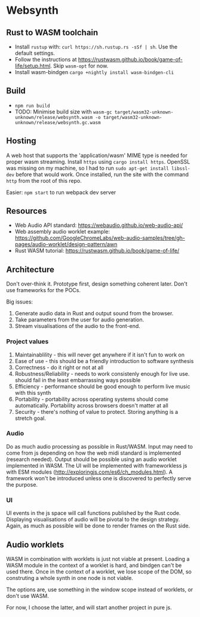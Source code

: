 # Websynth


## Rust to WASM toolchain

* Install `rustup` with: `curl https://sh.rustup.rs -sSf | sh`. Use the default settings.
* Follow the instructions at https://rustwasm.github.io/book/game-of-life/setup.html. Skip `wasm-opt` for now.
* Install wasm-bindgen `cargo +nightly install wasm-bindgen-cli`

## Build

* `npm run build`
* TODO: Minimise build size with `wasm-gc target/wasm32-unknown-unknown/release/websynth.wasm -o target/wasm32-unknown-unknown/release/websynth.gc.wasm`

## Hosting

A web host that supports the 'application/wasm' MIME type is needed for proper wasm streaming. Install `https` using `cargo install https`. OpenSSL was missing on my machine, so I had to run `sudo apt-get install libssl-dev` before that would work. Once installed, run the site with the command `http` from the root of this repo.

Easier: `npm start` to run webpack dev server

## Resources

* Web Audio API standard: https://webaudio.github.io/web-audio-api/
* Web assembly audio worklet example: https://github.com/GoogleChromeLabs/web-audio-samples/tree/gh-pages/audio-worklet/design-pattern/awn
* Rust WASM tutorial: https://rustwasm.github.io/book/game-of-life/

## Architecture

Don't over-think it. Prototype first, design something coherent later. Don't use frameworks for the POCs.

Big issues:

1. Generate audio data in Rust and output sound from the browser. 
1. Take parameters from the user for audio generation.
1. Stream visualisations of the audio to the front-end.

### Project values

1. Maintainablility - this will never get anywhere if it isn't fun to work on
1. Ease of use - this should be a friendly introduction to software synthesis
1. Correctness - do it right or not at all
1. Robustness/Reliability - needs to work consistenly enough for live use. should fail in the least embarrassing ways possible
1. Efficiency - performance should be good enough to perform live music with this synth
1. Portability - portability across operating systems should come automatically. Portability across browsers doesn't matter at all
1. Security - there's nothing of value to protect. Storing anything is a stretch goal.

### Audio

Do as much audio processing as possible in Rust/WASM. Input may need to come from js depending on how the web midi standard is implemented (research needed). Output should be possible using an audio worklet implemented in WASM. The UI will be implemented with frameworkless js with ESM modules (http://exploringjs.com/es6/ch_modules.html). A framework won't be introduced unless one is discovered to perfectly serve the purpose. 

### UI

UI events in the js space will call functions published by the Rust code. Displaying visualisations of audio will be pivotal to the design strategy. Again, as much as possible will be done to render frames on the Rust side. 

## Audio worklets

WASM in combination with worklets is just not viable at present. Loading a WASM module in the context of a worklet is hard, and bindgen can't be used there. Once in the context of a worklet, we lose scope of the DOM, so construting a whole synth in one node is not viable.

The options are, use something in the window scope instead of worklets, or don't use WASM.

For now, I choose the latter, and will start another project in pure js.

